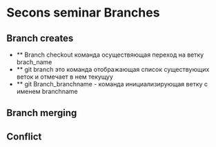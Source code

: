 # Secons seminar Branches

## Branch creates

* ** Branch checkout  команда осуществяющая переход на ветку  brach_name
* ** git branch  это команда отображающая список существующих веток и  отмечает в нем текущуу
* ** git Branch_branchname  - команда инициализирующая ветку с именем branchname 

## Branch merging
## Conflict
